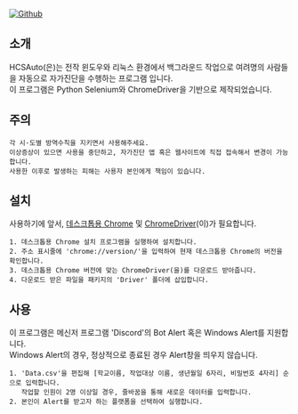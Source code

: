 [![Github](https://img.shields.io/github/license/hansatcode/HCSAuto?style=flat-square)](https://github.com/HanSatCode/HCSAuto/blob/main/LICENSE)


## 소개
HCSAuto(은)는 전작 윈도우와 리눅스 환경에서 백그라운드 작업으로 여려명의 사람들을 자동으로 자가진단을 수행하는 프로그램 입니다.<br/>
이 프로그램은 Python Selenium와 ChromeDriver을 기반으로 제작되었습니다.

## 주의
```
각 시·도별 방역수칙을 지키면서 사용해주세요. 
이상증상이 있으면 사용을 중단하고, 자가진단 앱 혹은 웹사이트에 직접 접속해서 변경이 가능합니다.
사용한 이후로 발생하는 피해는 사용자 본인에게 책임이 있습니다.
```
## 설치
사용하기에 앞서, [데스크톱용 Chrome](https://www.google.com/intl/ko/chrome/) 및 [ChromeDriver](https://chromedriver.chromium.org/home)(이)가 필요합니다.
```
1. 데스크톱용 Chrome 설치 프로그램을 실행하여 설치합니다.
2. 주소 표시줄에 'chrome://version/'을 입력하여 현재 데스크톱용 Chrome의 버전을 확인합니다.
3. 데스크톱용 Chrome 버전에 맞는 ChromeDriver(을)를 다운로드 받아줍니다.
4. 다운로드 받은 파일을 패키지의 'Driver' 폴더에 삽입합니다.
```
## 사용
이 프로그램은 메신저 프로그램 'Discord'의 Bot Alert 혹은 Windows Alert를 지원합니다.<br/>
Windows Alert의 경우, 정상적으로 종료된 경우 Alert창을 띄우지 않습니다.
```
1. 'Data.csv'을 편집해 [학교이름, 작업대상 이름, 생년월일 6자리, 비밀번호 4자리] 순으로 입력합니다.
   작업할 인원이 2명 이상일 경우, 줄바꿈을 통해 새로운 데이터를 입력합니다.
2. 본인이 Alert를 받고자 하는 플랫폼을 선택하여 실행합니다.
```
